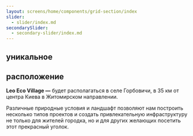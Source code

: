 ```yaml
---
layout: screens/home/components/grid-section/index
slider:
  - slider/index.md
secondarySlider:
  - secondary-slider/index.md
---
```


## уникальное

## **расположение**

**Leo Eco Village —** будет располагаться в селе Горбовичи, в 35 км от центра Киева в Житомирском направлении.

Различные природные условия и ландшафт позволяют нам построить несколько типов проектов и создать привлекательную инфраструктуру не только для жителей городка, но и для других желающих посетить этот прекрасный уголок.
